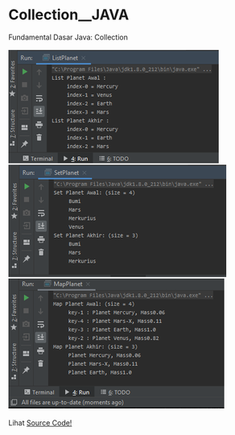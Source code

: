 # Collection__JAVA
Fundamental Dasar Java: Collection<br><br>
<img src="https://github.com/RizkyKhapidsyah/Collection__JAVA/blob/master/results/001.PNG"><br>
<img src="https://github.com/RizkyKhapidsyah/Collection__JAVA/blob/master/results/002.PNG"><br>
<img src="https://github.com/RizkyKhapidsyah/Collection__JAVA/blob/master/results/003.PNG"><br><br>
Lihat <a href="https://github.com/RizkyKhapidsyah/Collection__JAVA/tree/master/src/com/rizkykhapidsyah/javafundamental/collection">Source Code!</a>
